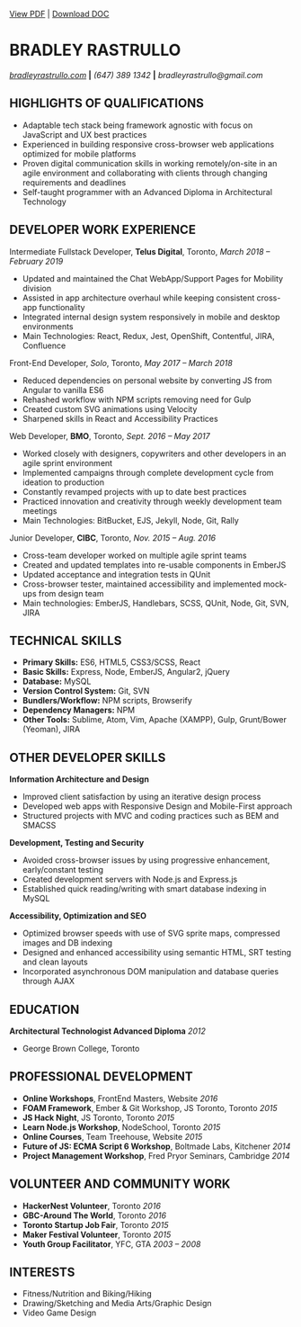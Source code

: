 [View PDF](https://brastrullo.github.io/resume/BradR-JSDev.pdf "View PDF") | [Download DOC](https://brastrullo.github.io/resume/BradR-JSDev.doc "Download DOC")
# BRADLEY RASTRULLO
_[bradleyrastrullo.com](https://www.bradleyrastrullo.com "Visit my personal website")_ **|** _(647) 389 1342_ **|** _bradleyrastrullo@gmail.com_

## HIGHLIGHTS OF QUALIFICATIONS
* Adaptable tech stack being framework agnostic with focus on JavaScript and UX best practices
* Experienced in building responsive cross-browser web applications optimized for mobile platforms
* Proven digital communication skills in working remotely/on-site in an agile environment and collaborating with clients through changing requirements and deadlines
* Self-taught programmer with an Advanced Diploma in Architectural Technology

## DEVELOPER WORK EXPERIENCE

Intermediate Fullstack Developer, **Telus Digital**, Toronto, _March 2018 – February 2019_
* Updated and maintained the Chat WebApp/Support Pages for Mobility division
* Assisted in app architecture overhaul while keeping consistent cross-app functionality
* Integrated internal design system responsively in mobile and desktop environments
* Main Technologies: React, Redux, Jest, OpenShift, Contentful, JIRA, Confluence

Front-End Developer, _Solo_, Toronto, _May 2017 – March 2018_
* Reduced dependencies on personal website by converting JS from Angular to vanilla ES6
* Rehashed workflow with NPM scripts removing need for Gulp
* Created custom SVG animations using Velocity
* Sharpened skills in React and Accessibility Practices

Web Developer, **BMO**, Toronto,	_Sept. 2016 – May 2017_
* Worked closely with designers, copywriters and other developers in an agile sprint environment
* Implemented  campaigns through complete development cycle from ideation to production
* Constantly revamped projects with up to date best practices
* Practiced innovation and creativity through weekly development team meetings
* Main Technologies: BitBucket, EJS, Jekyll, Node, Git, Rally

Junior Developer, **CIBC**, Toronto, _Nov. 2015 – Aug. 2016_
* Cross-team developer worked on multiple  agile sprint teams
* Created and updated templates into re-usable components in EmberJS
* Updated acceptance and integration tests in QUnit
* Cross-browser tester, maintained accessibility and implemented mock-ups from design team
* Main technologies: EmberJS, Handlebars, SCSS, QUnit, Node, Git, SVN, JIRA

## TECHNICAL SKILLS
* **Primary Skills:** ES6, HTML5, CSS3/SCSS, React
* **Basic Skills:** Express, Node, EmberJS, Angular2, jQuery
* **Database:** MySQL
* **Version Control System:** Git, SVN
* **Bundlers/Workflow:** NPM scripts, Browserify
* **Dependency Managers:** NPM
* **Other Tools:** Sublime, Atom, Vim, Apache (XAMPP), Gulp, Grunt/Bower (Yeoman), JIRA

## OTHER DEVELOPER SKILLS
**Information Architecture and Design**
* Improved client satisfaction by using an iterative design process
* Developed web apps with Responsive Design and  Mobile-First approach
* Structured projects with MVC and coding practices such as BEM and SMACSS

**Development, Testing and Security**
* Avoided cross-browser issues by using progressive enhancement, early/constant testing
* Created development servers with Node.js and Express.js
* Established quick reading/writing with smart database indexing in MySQL

**Accessibility, Optimization and SEO**
* Optimized browser speeds with use of SVG sprite maps, compressed images and DB indexing
* Designed and enhanced accessibility using semantic HTML, SRT testing and clean layouts
* Incorporated asynchronous DOM manipulation and database queries through AJAX

## EDUCATION
**Architectural Technologist Advanced Diploma**	_2012_
* George Brown College, Toronto

## PROFESSIONAL DEVELOPMENT
* **Online Workshops**, FrontEnd Masters, Website	_2016_
* **FOAM Framework**, Ember & Git Workshop, JS Toronto, Toronto	_2015_
* **JS Hack Night**, JS Toronto, Toronto	_2015_
* **Learn Node.js Workshop**, NodeSchool, Toronto	_2015_
* **Online Courses**, Team Treehouse, Website	_2015_
* **Future of JS: ECMA Script 6 Workshop**, Boltmade Labs, Kitchener	_2014_
* **Project Management Workshop**, Fred Pryor Seminars, Cambridge	_2014_

## VOLUNTEER AND COMMUNITY WORK
* **HackerNest Volunteer**, Toronto	_2016_
* **GBC-Around The World**, Toronto	_2016_
* **Toronto Startup Job Fair**, Toronto	_2015_
* **Maker Festival Volunteer**, Toronto	_2015_
* **Youth Group Facilitator**, YFC, GTA	_2003 – 2008_

## INTERESTS
* Fitness/Nutrition and Biking/Hiking
* Drawing/Sketching and Media Arts/Graphic Design
* Video Game Design

